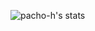 ![pacho-h's stats](https://github-readme-stats.vercel.app/api?username=pacho-h&show_icons=true&count_private=true&theme=tokyonight)
